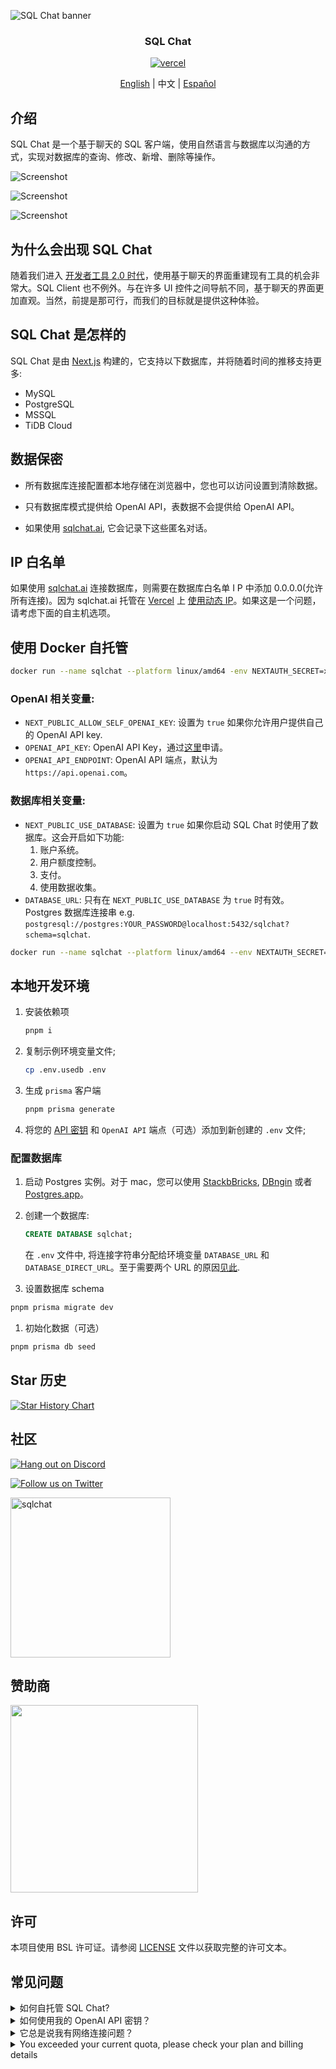 ![SQL Chat banner](https://raw.githubusercontent.com/sqlchat/sqlchat/main/public/banner.webp)

<div align="center">
  <h3>SQL Chat</h3>
  <a href="https://vercel.com/new/clone?repository-url=https%3A%2F%2Fgithub.com%2Fsqlchat%2Fsqlchat&env=OPENAI_API_KEY">
    <img src="https://img.shields.io/badge/deploy%20on-Vercel-brightgreen.svg?style=for-the-badge&logo=vercel" alt="vercel">
  </a>
  <p><a href="README.md">English</a> | 中文 | <a href="README.es-ES.md">Español</a></p>
</div>

## 介绍

SQL Chat 是一个基于聊天的 SQL 客户端，使用自然语言与数据库以沟通的方式，实现对数据库的查询、修改、新增、删除等操作。

![Screenshot](https://raw.githubusercontent.com/sqlchat/sqlchat/main/public/screenshot1.webp)

![Screenshot](https://raw.githubusercontent.com/sqlchat/sqlchat/main/public/screenshot2.webp)

![Screenshot](https://raw.githubusercontent.com/sqlchat/sqlchat/main/public/screenshot3.webp)

## 为什么会出现 SQL Chat

随着我们进入 [开发者工具 2.0 时代](https://www.sequoiacap.com/article/ai-powered-developer-tools/)，使用基于聊天的界面重建现有工具的机会非常大。SQL Client 也不例外。与在许多 UI 控件之间导航不同，基于聊天的界面更加直观。当然，前提是那可行，而我们的目标就是提供这种体验。

## SQL Chat 是怎样的

SQL Chat 是由 [Next.js](https://nextjs.org/) 构建的，它支持以下数据库，并将随着时间的推移支持更多:

- MySQL
- PostgreSQL
- MSSQL
- TiDB Cloud

## 数据保密

- 所有数据库连接配置都本地存储在浏览器中，您也可以访问设置到清除数据。

- 只有数据库模式提供给 OpenAI API，表数据不会提供给 OpenAI API。

- 如果使用 [sqlchat.ai](https://sqlchat.ai), 它会记录下这些匿名对话。

## IP 白名单

如果使用 [sqlchat.ai](https://sqlchat.ai) 连接数据库，则需要在数据库白名单 I P 中添加 0.0.0.0(允许所有连接)。因为 sqlchat.ai 托管在 [Vercel](https://vercel.com/) 上 [使用动态 IP](https://vercel.com/guides/how-to-allowlist-deployment-ip-address)。如果这是一个问题，请考虑下面的自主机选项。

## 使用 Docker 自托管

```bash
docker run --name sqlchat --platform linux/amd64 -env NEXTAUTH_SECRET=xxx -p 3000:3000 sqlchat/sqlchat
```

### OpenAI 相关变量:

- `NEXT_PUBLIC_ALLOW_SELF_OPENAI_KEY`: 设置为 `true` 如果你允许用户提供自己的 OpenAI API key.
- `OPENAI_API_KEY`: OpenAI API Key，通过[这里](https://beta.openai.com/docs/developer-quickstart/api-keys)申请。
- `OPENAI_API_ENDPOINT`: OpenAI API 端点，默认为 `https://api.openai.com`。

### 数据库相关变量:

- `NEXT_PUBLIC_USE_DATABASE`: 设置为 `true` 如果你启动 SQL Chat 时使用了数据库。这会开启如下功能:
  1. 账户系统。
  1. 用户额度控制。
  1. 支付。
  1. 使用数据收集。
- `DATABASE_URL`: 只有在 `NEXT_PUBLIC_USE_DATABASE` 为 `true` 时有效。Postgres 数据库连接串 e.g. `postgresql://postgres:YOUR_PASSWORD@localhost:5432/sqlchat?schema=sqlchat`.

```bash
docker run --name sqlchat --platform linux/amd64 --env NEXTAUTH_SECRET=xxx --env OPENAI_API_KEY=yyy --env OPENAI_API_ENDPOINT=zzz -p 3000:3000 sqlchat/sqlchat
```

## 本地开发环境

1. 安装依赖项

   ```bash
   pnpm i
   ```

1. 复制示例环境变量文件;

   ```bash
   cp .env.usedb .env
   ```

1. 生成 `prisma` 客户端

   ```bash
   pnpm prisma generate
   ```

1. 将您的 [API 密钥](https://platform.openai.com/account/api-keys) 和 `OpenAI API` 端点（可选）添加到新创建的 `.env` 文件;

### 配置数据库

1. 启动 Postgres 实例。对于 mac，您可以使用 [StackbBricks](https://stackbricks.app/), [DBngin](https://dbngin.com/) 或者 [Postgres.app](https://postgresapp.com/)。

1. 创建一个数据库:

   ```sql
   CREATE DATABASE sqlchat;
   ```

   在 `.env` 文件中, 将连接字符串分配给环境变量 `DATABASE_URL` 和 `DATABASE_DIRECT_URL`。至于需要两个 URL 的原因[见此](https://www.prisma.io/docs/data-platform/data-proxy/prisma-cli-with-data-proxy#set-a-direct-database-connection-url-in-your-prisma-schema).

1. 设置数据库 schema

```bash
pnpm prisma migrate dev
```

1. 初始化数据（可选）

```bash
pnpm prisma db seed
```

## Star 历史

[![Star History Chart](https://api.star-history.com/svg?repos=sqlchat/sqlchat&type=Date)](https://star-history.com/#sqlchat/sqlchat&Date)

## 社区

[![Hang out on Discord](https://img.shields.io/badge/%20-Hang%20out%20on%20Discord-5865F2?style=for-the-badge&logo=discord&labelColor=EEEEEE)](https://discord.gg/z6kakemDjm)

[![Follow us on Twitter](https://img.shields.io/badge/Follow%20us%20on%20Twitter-1DA1F2?style=for-the-badge&logo=twitter&labelColor=EEEEEE)](https://twitter.com/Bytebase)

<img width="256" src="https://raw.githubusercontent.com/sqlchat/sqlchat/main/public/wechat-qrcode.webp" alt="sqlchat">

## 赞助商

<p>
  <a href="https://www.bytebase.com">
    <img src="https://raw.githubusercontent.com/sqlchat/sqlchat/main/public/bytebase.webp" width=300>
  </a>
</p>

## 许可

本项目使用 BSL 许可证。请参阅 [LICENSE](LICENSE) 文件以获取完整的许可文本。

## 常见问题

<details><summary>如何自托管 SQL Chat?</summary>
<p>

- 您可以一键将 `SQL Chat` 部署到 `Vercel`

  <a href="https://vercel.com/new/clone?repository-url=https%3A%2F%2Fgithub.com%2Fsqlchat%2Fsqlchat&env=OPENAI_API_KEY"><img src="https://img.shields.io/badge/deploy%20on-Vercel-brightgreen.svg?style=for-the-badge&logo=vercel" alt="vercel"></a>

- 您可以在几秒钟内使用 `Docker` 部署 `SQL Chat`

  ```bash
  docker run --name sqlchat --platform linux/amd64 -p 3000:3000 sqlchat/sqlchat
  ```

</p>
</details>

<details><summary>如何使用我的 OpenAI API 密钥？</summary>
<p>

- 您可以在环境变量中设置 `OPENAI_API_KEY`。

  ```bash
  docker run --name sqlchat --platform linux/amd64 --env OPENAI_API_KEY=xxx -p 3000:3000 sqlchat/sqlchat
  ```

- 您可以在设置对话框中设置 `OPENAI_API_KEY`。

</p>
</details>

<details><summary>它总是说我有网络连接问题？</summary>
<p>

![network error](https://raw.githubusercontent.com/sqlchat/sqlchat/main/public/error-network.webp)

请确保您有一个稳定的网络连接，可以访问 OpenAI API 端点。

```bash
ping api.openai.com
```

如果您无法访问 OpenAI API 端点，您可以尝试在 UI 或环境变量中设置 `OPENAI_API_ENDPOINT`。

</p>
</details>

<details><summary>You exceeded your current quota, please check your plan and billing details</summary>
<p>

![openai quota](https://raw.githubusercontent.com/sqlchat/sqlchat/main/public/error-exceed-openai-quota.webp)

这个表示你自己提供的 OpenAI Key 的 Quota 没有了。请查看自己的 [OpenAI 账号](https://platform.openai.com/account/api-keys)。

</p>
</details>
